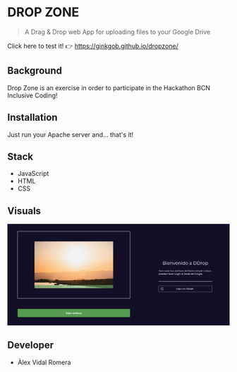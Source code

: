 # DROP ZONE

> A Drag & Drop web App for uploading files to your Google Drive

Click here to test it! :point_right: https://ginkgob.github.io/dropzone/

## Background

Drop Zone is an exercise in order to participate in the Hackathon BCN Inclusive Coding!

## Installation

Just run your Apache server and... that's it!

## Stack

 - JavaScript
 - HTML
 - CSS

## Visuals

![alt text](https://github.com/ginkgob/dropzone/blob/main/img/dropZoneREADM.png?raw=true)

## Developer

 - Àlex Vidal Romera



